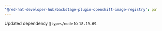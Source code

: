 ```yaml
---
'@red-hat-developer-hub/backstage-plugin-openshift-image-registry': patch
---
```


Updated dependency `@types/node` to `18.19.69`.
